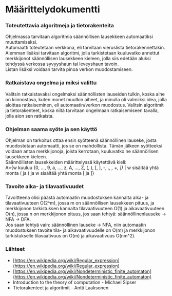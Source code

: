# Määrittelydokumentti
### Toteutettavia algoritmeja ja tietorakenteita
Ohjelmassa tarvitaan algoritmia säännöllisen lausekkeen automaatiksi muuttamiseksi.  
Automaatti toteutetaan verkkona, eli tarvitaan vieruslista tietorakennettakin.  
Aiemman lisäksi tarvitaan algoritmi, jolla tarkistetaan kuuluvatko annettut merkkijonot säännöllisen lausekkeen kieleen, jolla siis edetään aluksi tehdyssä verkossa syvyyshaun tai leveyshaun tavoin.  
Listan lisäksi voidaan tarvita pinoa verkon muodostamiseen. 
### Ratkaistava ongelma ja miksi valittu
Valitsin ratkaistavaksi ongelmaksi säännöllisten lauseiden tulkin, koska aihe on kiinnostava, kuten monet muutkin aiheet, ja minulla oli valmiiksi idea, jolla aloittaa ratkaiseminen, eli automaatin/verkon muodostus. Valitsin algoritmit ja tietorakenteet, koska niitä tarvitaan ongelmaan ratkaisemiseen tavalla, jolla aion sen ratkaista.
### Ohjelman saama syöte ja sen käyttö 
Ohjelman on tarkoitus ottaa ensin syötteenä säännöllinen lauseke, josta muodostetaan automaatti, jos se on mahdollista. Tämän jälkeen syötteeksi voidaan antaa merkkijonoja, joista kerrotaan, kuuluvatko ne säännöllisen lausekkeen kieleen.  
Säännöllisten lausekkeiden määrittelyssä käytettävä kieli:  
A={w kuuluu {0, ..., 9, a, ..., z, A, ..., Z, (, ), [, ], -, ., *, +, |}* | w sisältää yhtä monta ( ja ) ja w sisältää yhtä monta [ ja ]} 
### Tavoite aika- ja tilavaativuudet
Tavoitteena olisi päästä automaatin muodostuksen kannalta aika- ja tilavaativuuteen O(2^m), jossa m on säännöllisen lausekkeen pituus, ja merkkijonon tarkistuksen kannalta tilavaativuuteen O(1) ja aikavaativuuteen O(n), jossa n on merkkijonon pituus, jos saan tehtyä: säännöllinenlauseke -> NFA -> DFA.  
Jos saan tehtyä vain: säännöllinen lauseke -> NFA, niin automaatin muodostuksen tavoite tila- ja aikavaativuudelle on O(m) ja merkkijonon tarkistukselle tilavaativuus on O(m) ja aikavaativuus O(nm^2).  
### Lähteet
* [https://en.wikipedia.org/wiki/Regular_expression](https://en.wikipedia.org/wiki/Regular_expression)  
* [https://en.wikipedia.org/wiki/Nondeterministic_finite_automaton](https://en.wikipedia.org/wiki/Nondeterministic_finite_automaton)  
* Introduction to the theory of computation - Michael Sipser  
* Tietorakenteet ja algoritmit - Antti Laaksonen

